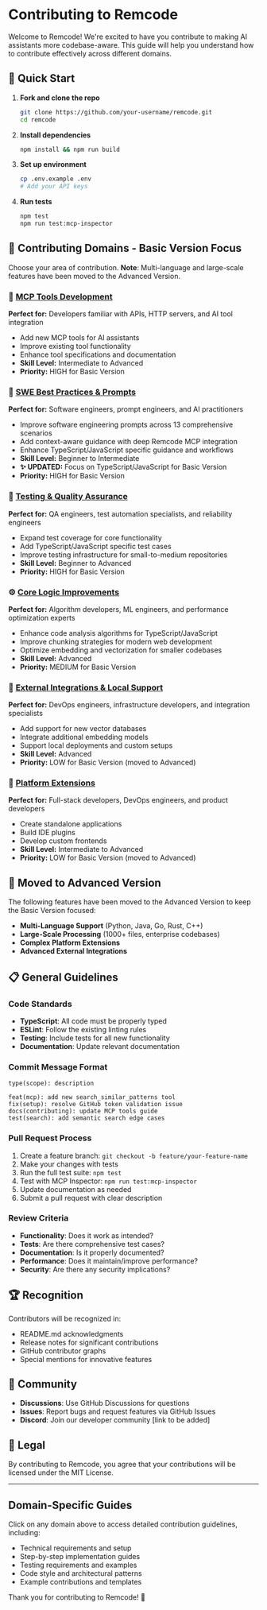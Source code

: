 # Contributing to Remcode

Welcome to Remcode! We're excited to have you contribute to making AI assistants more codebase-aware. This guide will help you understand how to contribute effectively across different domains.

## 🚀 Quick Start

1. **Fork and clone the repo**
   ```bash
   git clone https://github.com/your-username/remcode.git
   cd remcode
   ```

2. **Install dependencies**
   ```bash
   npm install && npm run build
   ```

3. **Set up environment**
   ```bash
   cp .env.example .env
   # Add your API keys
   ```

4. **Run tests**
   ```bash
   npm test
   npm run test:mcp-inspector
   ```

## 📂 Contributing Domains - Basic Version Focus

Choose your area of contribution. **Note**: Multi-language and large-scale features have been moved to the Advanced Version.

### 🤖 [MCP Tools Development](./docs/contributing/mcp-tools.md)
**Perfect for:** Developers familiar with APIs, HTTP servers, and AI tool integration
- Add new MCP tools for AI assistants
- Improve existing tool functionality
- Enhance tool specifications and documentation
- **Skill Level:** Intermediate to Advanced
- **Priority:** HIGH for Basic Version

### 🧠 [SWE Best Practices & Prompts](./docs/contributing/swe-prompts.md)
**Perfect for:** Software engineers, prompt engineers, and AI practitioners
- Improve software engineering prompts across 13 comprehensive scenarios
- Add context-aware guidance with deep Remcode MCP integration
- Enhance TypeScript/JavaScript specific guidance and workflows
- **Skill Level:** Beginner to Intermediate
- **✨ UPDATED:** Focus on TypeScript/JavaScript for Basic Version
- **Priority:** HIGH for Basic Version

### 🧪 [Testing & Quality Assurance](./docs/contributing/testing.md)
**Perfect for:** QA engineers, test automation specialists, and reliability engineers
- Expand test coverage for core functionality
- Add TypeScript/JavaScript specific test cases
- Improve testing infrastructure for small-to-medium repositories
- **Skill Level:** Beginner to Advanced
- **Priority:** HIGH for Basic Version

### ⚙️ [Core Logic Improvements](./docs/contributing/core-logic.md)
**Perfect for:** Algorithm developers, ML engineers, and performance optimization experts
- Enhance code analysis algorithms for TypeScript/JavaScript
- Improve chunking strategies for modern web development
- Optimize embedding and vectorization for smaller codebases
- **Skill Level:** Advanced
- **Priority:** MEDIUM for Basic Version

### 🔧 [External Integrations & Local Support](./docs/contributing/external-integrations.md)
**Perfect for:** DevOps engineers, infrastructure developers, and integration specialists
- Add support for new vector databases
- Integrate additional embedding models
- Support local deployments and custom setups
- **Skill Level:** Advanced
- **Priority:** LOW for Basic Version (moved to Advanced)

### 🚀 [Platform Extensions](./docs/contributing/platform-extensions.md)
**Perfect for:** Full-stack developers, DevOps engineers, and product developers
- Create standalone applications
- Build IDE plugins
- Develop custom frontends
- **Skill Level:** Intermediate to Advanced
- **Priority:** LOW for Basic Version (moved to Advanced)

## 🚫 **Moved to Advanced Version**
The following features have been moved to the Advanced Version to keep the Basic Version focused:
- **Multi-Language Support** (Python, Java, Go, Rust, C++)
- **Large-Scale Processing** (1000+ files, enterprise codebases)
- **Complex Platform Extensions**
- **Advanced External Integrations**

## 📋 General Guidelines

### Code Standards
- **TypeScript**: All code must be properly typed
- **ESLint**: Follow the existing linting rules
- **Testing**: Include tests for all new functionality
- **Documentation**: Update relevant documentation

### Commit Message Format
```
type(scope): description

feat(mcp): add new search_similar_patterns tool
fix(setup): resolve GitHub token validation issue
docs(contributing): update MCP tools guide
test(search): add semantic search edge cases
```

### Pull Request Process
1. Create a feature branch: `git checkout -b feature/your-feature-name`
2. Make your changes with tests
3. Run the full test suite: `npm test`
4. Test with MCP Inspector: `npm run test:mcp-inspector`
5. Update documentation as needed
6. Submit a pull request with clear description

### Review Criteria
- **Functionality**: Does it work as intended?
- **Tests**: Are there comprehensive test cases?
- **Documentation**: Is it properly documented?
- **Performance**: Does it maintain/improve performance?
- **Security**: Are there any security implications?

## 🏆 Recognition

Contributors will be recognized in:
- README.md acknowledgments
- Release notes for significant contributions
- GitHub contributor graphs
- Special mentions for innovative features

## 🤝 Community

- **Discussions**: Use GitHub Discussions for questions
- **Issues**: Report bugs and request features via GitHub Issues
- **Discord**: Join our developer community [link to be added]

## 📄 Legal

By contributing to Remcode, you agree that your contributions will be licensed under the MIT License.

---

## Domain-Specific Guides

Click on any domain above to access detailed contribution guidelines, including:
- Technical requirements and setup
- Step-by-step implementation guides
- Testing requirements and examples
- Code style and architectural patterns
- Example contributions and templates

Thank you for contributing to Remcode! 🚀
